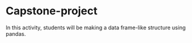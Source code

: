 # Capstone-project
In this activity, students will be making a data frame-like structure using pandas.
